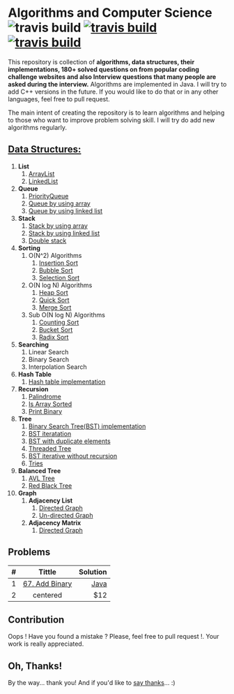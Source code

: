 # Algorithms and Computer Science ![travis build](https://img.shields.io/badge/language-Java%2FC%2B%2B-blue.svg) [![travis build](https://img.shields.io/packagist/l/doctrine/orm.svg)](https://github.com/bakhodir10/AlgoCS/blob/master/LICENSE) [![travis build](https://img.shields.io/badge/say-thanks-ff69b4.svg)](https://saythanks.io/to/bakhodir10)

This repository is collection of **algorithms, data structures, their implementations,
180+ solved questions on from popular coding challenge websites and
also Interview questions that many people are asked during the interview.**
Algorithms are implemented in Java. I will try to add C++ versions in the future.
If you would like to do that or in any other languages, feel free to pull request. 
 
The main intent of creating the repository is 
to learn algorithms and helping to those who want to improve problem solving skill. I will try do add new
algorithms regularly.
## [Data Structures:](https://github.com/bakhodir10/AlgoCS/tree/master/src/ds)

1.  **List**
    1.  [ArrayList](https://github.com/bakhodir10/AlgoCS/blob/master/src/ds/arraylist/ArrayList.java)
    2.  [LinkedList](https://github.com/bakhodir10/AlgoCS/tree/master/src/ds/linkedlist)
2.  **Queue**
    1.  [PriorityQueue](https://github.com/bakhodir10/AlgoCS/blob/master/src/ds/queue/PriorityQueue.java)
    2.  [Queue by using array](https://github.com/bakhodir10/AlgoCS/blob/master/src/ds/queue/QueueArray.java)
    3.  [Queue by using linked list](https://github.com/bakhodir10/AlgoCS/blob/master/src/ds/queue/QueueLinkedList.java)
3.  **Stack**
    1.  [Stack by using array](https://github.com/bakhodir10/AlgoCS/blob/master/src/ds/stack/StackArray.java)
    2.  [Stack by using linked list](https://github.com/bakhodir10/AlgoCS/blob/master/src/ds/stack/StackLinkedList.java)  
    3.  [Double stack](https://github.com/bakhodir10/AlgoCS/blob/master/src/ds/stack/StackDouble.java)
4.  **Sorting**
    1. O(N^2) Algorithms
        1. [Insertion Sort](https://github.com/bakhodir10/AlgoCS/blob/master/src/ds/sorting/InsertionSort.java)
        2. [Bubble Sort](https://github.com/bakhodir10/AlgoCS/blob/master/src/ds/sorting/BubbleSort.java)
        3. [Selection Sort](https://github.com/bakhodir10/AlgoCS/blob/master/src/ds/sorting/SelectionSort.java)
    2. O(N log N) Algorithms
        1. [Heap Sort](https://github.com/bakhodir10/AlgoCS/blob/master/src/ds/sorting/HeapSort.java)
        2. [Quick Sort](https://github.com/bakhodir10/AlgoCS/blob/master/src/ds/sorting/QuickSort.java)
        3. [Merge Sort](https://github.com/bakhodir10/AlgoCS/blob/master/src/ds/sorting/MergeSort.java)
    3. Sub O(N log N) Algorithms
        1. [Counting Sort](https://github.com/bakhodir10/AlgoCS/blob/master/src/ds/sorting/CountingSort.java)
        2. [Bucket Sort](https://github.com/bakhodir10/AlgoCS/blob/master/src/ds/sorting/BucketSort.java)
        3. [Radix Sort](https://github.com/bakhodir10/AlgoCS/blob/master/src/ds/sorting/RadixSort.java)
5.  **Searching**
    1. Linear Search
    2. Binary Search
    3. Interpolation Search
6.  **Hash Table**
    1.  [Hash table implementation](https://github.com/bakhodir10/AlgoCS/blob/master/src/ds/hashtable/HashTable.java)
7.  **Recursion**
    1. [Palindrome](https://github.com/bakhodir10/AlgoCS/blob/master/src/ds/recursion/Palindrome.java)
    2. [Is Array Sorted](https://github.com/bakhodir10/AlgoCS/blob/master/src/ds/recursion/SortedArray.java)
    3. [Print Binary](https://github.com/bakhodir10/AlgoCS/blob/master/src/ds/recursion/PrintBinary.java)
8.  **Tree**
    1. [Binary Search Tree(BST) implementation](https://github.com/bakhodir10/AlgoCS/blob/master/src/ds/tree/BST.java)
    2. [BST iteratation](https://github.com/bakhodir10/AlgoCS/blob/master/src/ds/tree/BSTIterative.java)
    3. [BST with duplicate elements](https://github.com/bakhodir10/AlgoCS/blob/master/src/ds/tree/BSTWithDuplicate.java)
    4. [Threaded Tree](https://github.com/bakhodir10/AlgoCS/blob/master/src/ds/tree/ThreadedTree.java)
    5. [BST iterative without recursion](https://github.com/bakhodir10/AlgoCS/blob/master/src/ds/tree/TraversalIterative.java)
    6. [Tries](https://github.com/bakhodir10/AlgoCS/blob/master/src/ds/tree/Tries.java)    
9.  **Balanced Tree**
    1. [AVL Tree](https://github.com/bakhodir10/AlgoCS/blob/master/src/ds/balanced_tree/AVLTree.java)
    2. [Red Black Tree](https://github.com/bakhodir10/AlgoCS/blob/master/src/ds/balanced_tree/RedBlackTree.java)    
10. **Graph**
    1. **Adjacency List**
        1. [Directed Graph](https://github.com/bakhodir10/AlgoCS/blob/master/src/ds/graph/adjacency_list/DirectedGraph.java)
        2. [Un-directed Graph](https://github.com/bakhodir10/AlgoCS/blob/master/src/ds/graph/adjacency_list/UnDirectedGraph.java)
    2. **Adjacency Matrix**
        1. [Directed Graph](https://github.com/bakhodir10/AlgoCS/blob/master/src/ds/graph/adjacency_matrix/DirectedGraph.java)
## Problems


| #         | Tittle               |   Solution  |
| ----------|:--------------------:| -----------:|
| 1         |[67. Add Binary](https://leetcode.com/problems/add-binary/description/)|[Java](https://github.com/bakhodir10/AlgoCS/blob/master/src/problems/easy/AddBinary_67.java) |
| 2         | centered             |   $12 |

## Contribution

Oops ! Have you found a mistake ? Please, feel free to pull request !. Your work is really appreciated.
        
## Oh, Thanks!

By the way... thank you! And if you'd like to [say thanks](https://saythanks.io/to/bakhodir10)... :)        